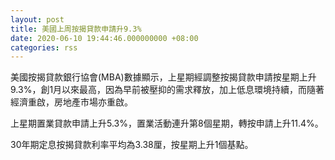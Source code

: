 ```yaml
---
layout: post
title: 美國上周按揭貸款申請升9.3%
date: 2020-06-10 19:44:46.000000000 +08:00
categories: rss
---
```


美國按揭貸款銀行協會(MBA)數據顯示，上星期經調整按揭貸款申請按星期上升9.3%，創1月以來最高，因為早前被壓抑的需求釋放，加上低息環境持續，而隨著經濟重啟，房地產市場亦重啟。

上星期置業貸款申請上升5.3%，置業活動連升第8個星期，轉按申請上升11.4%。

30年期定息按揭貸款利率平均為3.38厘，按星期上升1個基點。
